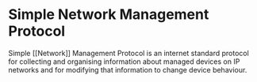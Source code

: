 # Simple Network Management Protocol

Simple [[Network]] Management Protocol is an internet standard protocol for collecting and organising information about managed devices on IP networks and for modifying that information to change device behaviour.